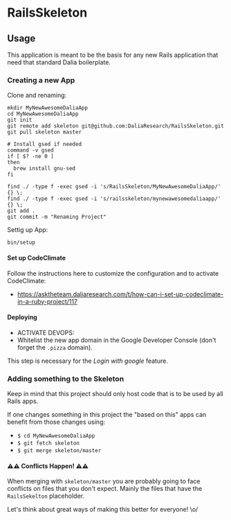 # RailsSkeleton

## Usage

This application is meant to be
the basis for any new Rails application
that need that standard Dalia boilerplate.

### Creating a new App

Clone and renaming:

    mkdir MyNewAwesomeDaliaApp
    cd MyNewAwesomeDaliaApp
    git init
    git remote add skeleton git@github.com:DaliaResearch/RailsSkeleton.git
    git pull skeleton master

    # Install gsed if needed
    command -v gsed
    if [ $? -ne 0 ]
    then
      brew install gnu-sed
    fi

    find ./ -type f -exec gsed -i 's/RailsSkeleton/MyNewAwesomeDaliaApp/' {} \;
    find ./ -type f -exec gsed -i 's/railsskeleton/mynewawesomedaliaapp/' {} \;
    git add .
    git commit -m "Renaming Project"

Settig up App:

    bin/setup

#### Set up CodeClimate

Follow the instructions here to customize the configuration and to activate CodeClimate:

- https://asktheteam.daliaresearch.com/t/how-can-i-set-up-codeclimate-in-a-ruby-project/117

#### Deploying

  - ACTIVATE DEVOPS:
  - Whitelist the new app domain in the Google Developer Console
    (don't forget the `.pizza` domain).

This step is necessary for the *Login with google* feature.

### Adding something to the Skeleton

Keep in mind that this project
should only host code that
is to be used by all Rails apps.

If one changes something in this project
the "based on this" apps can benefit from
those changes using:

  - `$ cd MyNewAwesomeDaliaApp`
  - `$ git fetch skeleton`
  - `$ git merge skeleton/master`

#### ⚠️⚠️ Conflicts Happen! ⚠️⚠️

When merging with `skeleton/master`
you are probably going to face conflicts on files
that you don't expect.
Mainly the files that have the `RailsSekelton` placeholder.

Let's think about great ways of
making this better for everyone! \o/
